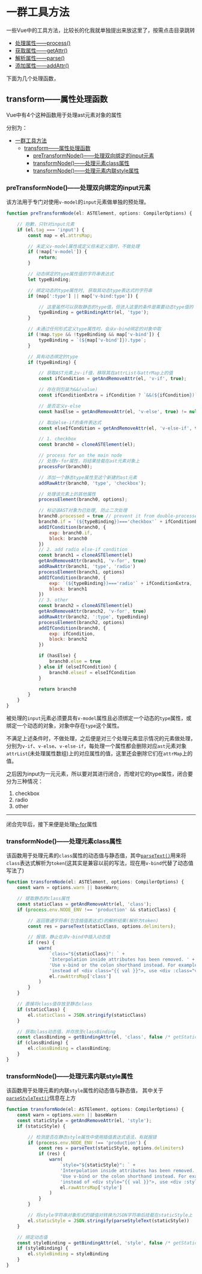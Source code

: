 # 一群工具方法

一些Vue中的工具方法，比较长的化我就单独提出来放这里了，按需点击目录跳转

- [处理属性——process()](./处理属性)
- [获取属性——getAttr()](./获取属性)
- [解析属性——parse()](./解析属性)
- [添加属性——addAttr()](./添加属性)

下面为几个处理函数，

## transform——属性处理函数

Vue中有4个这种函数用于处理ast元素对象的属性

分别为：

- [一群工具方法](#%e4%b8%80%e7%be%a4%e5%b7%a5%e5%85%b7%e6%96%b9%e6%b3%95)
  - [transform——属性处理函数](#transform%e5%b1%9e%e6%80%a7%e5%a4%84%e7%90%86%e5%87%bd%e6%95%b0)
    - [preTransformNode()——处理双向绑定的input元素](#pretransformnode%e5%a4%84%e7%90%86%e5%8f%8c%e5%90%91%e7%bb%91%e5%ae%9a%e7%9a%84input%e5%85%83%e7%b4%a0)
    - [transformNode()——处理元素class属性](#transformnode%e5%a4%84%e7%90%86%e5%85%83%e7%b4%a0class%e5%b1%9e%e6%80%a7)
    - [transformNode()——处理元素内联style属性](#transformnode%e5%a4%84%e7%90%86%e5%85%83%e7%b4%a0%e5%86%85%e8%81%94style%e5%b1%9e%e6%80%a7)

### preTransformNode()——处理双向绑定的input元素

该方法用于专门对使用`v-model`的`input`元素做单独的预处理。

```js
function preTransformNode(el: ASTElement, options: CompilerOptions) {

    // 抱歉，只针对input元素
    if (el.tag === 'input') {
        const map = el.attrsMap;

        // 未定义v-model属性或定义但未定义值时，不做处理
        if (!map['v-model']) {
            return;
        }

        // 动态绑定的type属性值的字符串表达式
        let typeBinding;

        // 绑定动态的type属性时, 获取其动态type表达式的字符串
        if (map[':type'] || map['v-bind:type']) {

            // 这里虽然可以获取静态的type值，但进入这里的条件是需要动态type值的
            typeBinding = getBindingAttr(el, 'type');
        }

        // 未通过任何形式定义type属性时，会从v-bind绑定的对象中取
        if (!map.type && !typeBinding && map['v-bind']) {
            typeBinding = `(${map['v-bind']}).type`;
        }

        // 具有动态绑定的type
        if (typeBinding) {

            // 获取AST元素上v-if值，移除其在attrList与attrMap上的值
            const ifCondition = getAndRemoveAttr(el, 'v-if', true);

            // 存在则包装为&&(value)
            const ifConditionExtra = ifCondition ? `&&(${ifCondition})` : ``;

            // 是否定义v-else
            const hasElse = getAndRemoveAttr(el, 'v-else', true) != null;

            // 取出else-if的条件表达式
            const elseIfCondition = getAndRemoveAttr(el, 'v-else-if', true);

            // 1. checkbox
            const branch0 = cloneASTElement(el);

            // process for on the main node
            // 处理v-for属性，将结果挂载在ast元素对象上
            processFor(branch0);

            // 添加一个静态type属性至这个新建的ast元素
            addRawAttr(branch0, 'type', 'checkbox');

            // 处理该元素上的其他属性
            processElement(branch0, options);

            // 标记该AST对象为已处理, 防止二次处理
            branch0.processed = true // prevent it from double-processed
            branch0.if = `(${typeBinding})==='checkbox'` + ifConditionExtra
            addIfCondition(branch0, {
                exp: branch0.if,
                block: branch0
            })
            // 2. add radio else-if condition
            const branch1 = cloneASTElement(el)
            getAndRemoveAttr(branch1, 'v-for', true)
            addRawAttr(branch1, 'type', 'radio')
            processElement(branch1, options)
            addIfCondition(branch0, {
                exp: `(${typeBinding})==='radio'` + ifConditionExtra,
                block: branch1
            })
            // 3. other
            const branch2 = cloneASTElement(el)
            getAndRemoveAttr(branch2, 'v-for', true)
            addRawAttr(branch2, ':type', typeBinding)
            processElement(branch2, options)
            addIfCondition(branch0, {
                exp: ifCondition,
                block: branch2
            })

            if (hasElse) {
                branch0.else = true
            } else if (elseIfCondition) {
                branch0.elseif = elseIfCondition
            }

            return branch0
        }
    }
}
```

被处理的`input`元素必须要具有`v-model`属性且必须绑定一个动态的`type`属性，或绑定一个动态的对象，对象中存在`type`这个属性。

不满足上述条件时，不做处理，之后便是对三个处理元素显示情况的元素做处理，分别为`v-if`、`v-else`、`v-else-if`，每处理一个属性都会删除对应`ast`元素对象`attrList`(未处理属性数组)上的对应属性的值，这里还会删除它们在`attrMap`上的值。

之后因为input为一元元素，所以要对其进行闭合，而增对它的type属性，闭合要分为三种情况：

1. checkbox
2. radio
3. other
___
闭合完毕后，接下来便是处理[v-for](../一群工具方法/处理属性/README.md)属性


### transformNode()——处理元素class属性

该函数用于处理元素的`class`属性的动态值与静态值，其中[`parseText()`](#parsetext%e8%a7%a3%e6%9e%90%e6%96%87%e6%9c%ac)用来将`class`表达式解析为`token`(这其实是兼容以前的写法，现在用`v-bind`代替了动态值写法了)

```js
function transformNode(el: ASTElement, options: CompilerOptions) {
    const warn = options.warn || baseWarn;

    // 提取静态的class属性
    const staticClass = getAndRemoveAttr(el, 'class');
    if (process.env.NODE_ENV !== 'production' && staticClass) {

        // 返回普通字符串(包含插值表达式)的解析结果(解析为token)
        const res = parseText(staticClass, options.delimiters);

        // 报错，静止在非v-bind中插入动态值
        if (res) {
            warn(
                `class="${staticClass}": ` +
                'Interpolation inside attributes has been removed. ' +
                'Use v-bind or the colon shorthand instead. For example, ' +
                'instead of <div class="{{ val }}">, use <div :class="val">.',
                el.rawAttrsMap['class']
            )
        }
    }

    // 直接将class值存放至静态class
    if (staticClass) {
        el.staticClass = JSON.stringify(staticClass)
    }

    // 获取class动态值，并存放至classBinding
    const classBinding = getBindingAttr(el, 'class', false /* getStatic */ )
    if (classBinding) {
        el.classBinding = classBinding;
    }
}
```

### transformNode()——处理元素内联style属性

该函数用于处理元素的内联`style`属性的动态值与静态值，
其中关于[`parseStyleText()`](#parsestyletext%e8%a7%a3%e6%9e%90%e9%9d%99%e6%80%81style%e5%ad%97%e7%ac%a6%e4%b8%b2)信息在上方

```js
function transformNode(el: ASTElement, options: CompilerOptions) {
    const warn = options.warn || baseWarn
    const staticStyle = getAndRemoveAttr(el, 'style');
    if (staticStyle) {

        // 检测是否在静态style属性中使用插值表达式语法，有就报错
        if (process.env.NODE_ENV !== 'production') {
            const res = parseText(staticStyle, options.delimiters)
            if (res) {
                warn(
                    `style="${staticStyle}": ` +
                    'Interpolation inside attributes has been removed. ' +
                    'Use v-bind or the colon shorthand instead. For example, ' +
                    'instead of <div style="{{ val }}">, use <div :style="val">.',
                    el.rawAttrsMap['style']
                )
            }
        }

        // 将style字符串对象形式的键值对转换为JSON字符串后挂载在staticStyle上
        el.staticStyle = JSON.stringify(parseStyleText(staticStyle))
    }

    // 绑定动态值
    const styleBinding = getBindingAttr(el, 'style', false /* getStatic */ )
    if (styleBinding) {
        el.styleBinding = styleBinding
    }
}
```